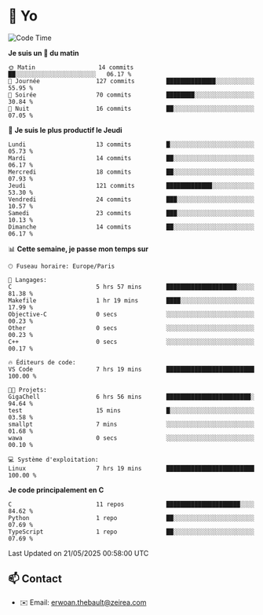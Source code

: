 # 👋 Yo

<!--START_SECTION:waka-->
![Code Time](http://img.shields.io/badge/Code%20Time-39%20hrs%2056%20mins-blue)

**Je suis un 🐤 du matin** 

```text
🌞 Matin                  14 commits          ██░░░░░░░░░░░░░░░░░░░░░░░   06.17 % 
🌆 Journée                127 commits         ██████████████░░░░░░░░░░░   55.95 % 
🌃 Soirée                 70 commits          ████████░░░░░░░░░░░░░░░░░   30.84 % 
🌙 Nuit                   16 commits          ██░░░░░░░░░░░░░░░░░░░░░░░   07.05 % 
```
📅 **Je suis le plus productif le Jeudi** 

```text
Lundi                    13 commits          █░░░░░░░░░░░░░░░░░░░░░░░░   05.73 % 
Mardi                    14 commits          ██░░░░░░░░░░░░░░░░░░░░░░░   06.17 % 
Mercredi                 18 commits          ██░░░░░░░░░░░░░░░░░░░░░░░   07.93 % 
Jeudi                    121 commits         █████████████░░░░░░░░░░░░   53.30 % 
Vendredi                 24 commits          ███░░░░░░░░░░░░░░░░░░░░░░   10.57 % 
Samedi                   23 commits          ███░░░░░░░░░░░░░░░░░░░░░░   10.13 % 
Dimanche                 14 commits          ██░░░░░░░░░░░░░░░░░░░░░░░   06.17 % 
```


📊 **Cette semaine, je passe mon temps sur** 

```text
🕑︎ Fuseau horaire: Europe/Paris

💬 Langages: 
C                        5 hrs 57 mins       ████████████████████░░░░░   81.38 % 
Makefile                 1 hr 19 mins        ████░░░░░░░░░░░░░░░░░░░░░   17.99 % 
Objective-C              0 secs              ░░░░░░░░░░░░░░░░░░░░░░░░░   00.23 % 
Other                    0 secs              ░░░░░░░░░░░░░░░░░░░░░░░░░   00.23 % 
C++                      0 secs              ░░░░░░░░░░░░░░░░░░░░░░░░░   00.17 % 

🔥 Éditeurs de code: 
VS Code                  7 hrs 19 mins       █████████████████████████   100.00 % 

🐱‍💻 Projets: 
GigaChell                6 hrs 56 mins       ████████████████████████░   94.64 % 
test                     15 mins             █░░░░░░░░░░░░░░░░░░░░░░░░   03.58 % 
smallpt                  7 mins              ░░░░░░░░░░░░░░░░░░░░░░░░░   01.68 % 
wawa                     0 secs              ░░░░░░░░░░░░░░░░░░░░░░░░░   00.10 % 

💻 Système d'exploitation: 
Linux                    7 hrs 19 mins       █████████████████████████   100.00 % 
```

**Je code principalement en C** 

```text
C                        11 repos            █████████████████████░░░░   84.62 % 
Python                   1 repo              ██░░░░░░░░░░░░░░░░░░░░░░░   07.69 % 
TypeScript               1 repo              ██░░░░░░░░░░░░░░░░░░░░░░░   07.69 % 
```




 Last Updated on 21/05/2025 00:58:00 UTC
<!--END_SECTION:waka-->

## 📫 Contact

- ✉️ Email: erwoan.thebault@zeirea.com

